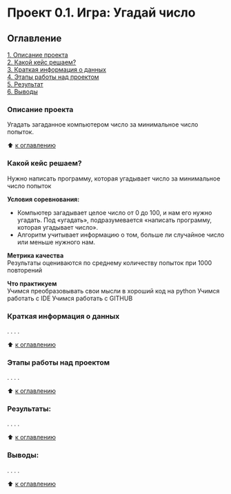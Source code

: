 # Проект 0.1.    Игра: Угадай число

## Оглавление  
[1. Описание проекта](https://github.com/PavelZhuravkov/sf_data_science/tree/main/project_0.1/readmydescription.md#Описание-проекта)  
[2. Какой кейс решаем?](https://github.com/PavelZhuravkov/sf_data_science/tree/main/project_0.1/readmydescription.md#Какой-кейс-решаем)  
[3. Краткая информация о данных](https://github.com/PavelZhuravkov/sf_data_science/tree/main/project_0.1/readmydescription.md#Краткая-информация-о-данных)  
[4. Этапы работы над проектом](https://github.com/PavelZhuravkov/sf_data_science/tree/main/project_0.1/readmydescription.md#Этапы-работы-над-проектом)  
[5. Результат](https://github.com/PavelZhuravkov/sf_data_science/tree/main/project_0.1/readmydescription.md#Результат)    
[6. Выводы](https://github.com/PavelZhuravkov/sf_data_science/tree/main/project_0.1/readmydescription.md#Выводы) 

### Описание проекта    
Угадать загаданное компьютером число за минимальное число попыток.

:arrow_up: [к оглавлению](https://github.com/PavelZhuravkov/sf_data_science/tree/main/project_0.1/readmydescription.md#Оглавление)


### Какой кейс решаем?    
Нужно написать программу, которая угадывает число за минимальное число попыток

**Условия соревнования:**  
- Компьютер загадывает целое число от 0 до 100, и нам его нужно угадать. Под «угадать», подразумевается «написать программу, которая угадывает число».
- Алгоритм учитывает информацию о том, больше ли случайное число или меньше нужного нам.

**Метрика качества**     
Результаты оцениваются по среднему количеству попыток при 1000 повторений

**Что практикуем**     
Учимся преобразовывать свои мысли в  хороший код на python
Учимся работать с IDE
Учимся работать с GITHUB

### Краткая информация о данных
. . . .
  
:arrow_up: [к оглавлению](https://github.com/PavelZhuravkov/sf_data_science/tree/main/project_0.1/readmydescription.md#Оглавление)


### Этапы работы над проектом  
. . . .

:arrow_up: [к оглавлению](https://github.com/PavelZhuravkov/sf_data_science/tree/main/project_0.1/readmydescription.md#Оглавление)


### Результаты:  
. . . .

:arrow_up: [к оглавлению](https://github.com/PavelZhuravkov/sf_data_science/tree/main/project_0.1/readmydescription.md#Оглавление)


### Выводы:  
. . . .

:arrow_up: [к оглавлению](https://github.com/PavelZhuravkov/sf_data_science/tree/main/project_0.1/readmydescription.md#Оглавление)


